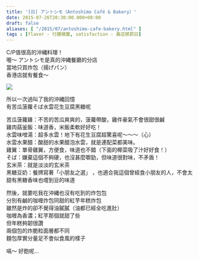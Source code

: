 ```yaml
---
title: '[日] アントシモ（Antoshimo Café & Bakery）'
date: 2015-07-26T20:30:00.000+08:00
draft: false
aliases: [ "/2015/07/antoshimo-cafe-bakery.html" ]
tags : [flavor - 行膳積腹, satisfaction - 黃店懲罰日]
---
```


C/P值很高的沖縄料理！  
喔～ アントシモ是真的沖縄餐廳的分店  
當地只買炸包（揚げパン）  
香港店就有餐食～  

![](/images/antoshimocafe.jpg)

所以一次過叫了我的沖縄回憶  
有苦瓜菠蘿そば水雲花生豆腐黑糖呢  
  
苦瓜菠蘿雞：不苦的苦瓜爽爽的，菠蘿帶酸，雞件豪氣不會很甜很鹹  
雞肉菇釜飯：味道香，米飯柔軟好好吃！  
水雲味噌湯：超多水雲！地下有花生豆腐超驚喜呢～～～（心）  
水雲水果醋：酸甜的水果醋泡水雲，就是連配菜都美味。  
雞翼：單骨雞翼，方便食，味道也不錯（下面的椰菜吸了汁好好食！）  
そば：嫌棄這個不夠硬，也沒甚麼嚼勁，但味道很對味，不矛盾！  
玄米茶：就是淡淡的玄米茶  
黑糖豆奶：餐牌寫著「小朋友之選」 ，也適合我這個曾經食小朋友的人，不會太甜有黑糖香味也嚐到豆的味道  
  
然後，就要吃我在沖縄也沒有吃到的炸包包  
分別有鹹的咖喱炸包同甜的紅芋年糕炸包  
雖然是炸的卻不覺得油膩膩（油都已經全吃進肚）  
咖喱為香濃；紅芋那個就甜了些  
但年糕夠韌很讚  
兩個包的炸脆粒面層都不同  
麵包厚實分量足不會似食風的樣子  
  
嗝～ 好飽呢...
